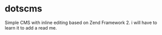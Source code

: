 dotscms
=======

Simple CMS with inline editing based on Zend Framework 2.
i will have to learn it to add a read me.
